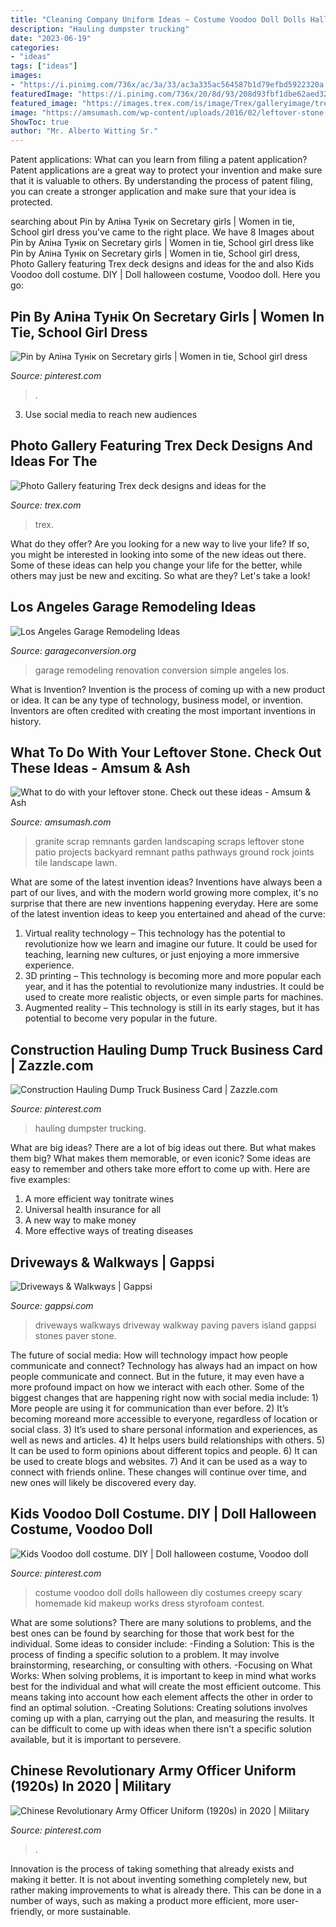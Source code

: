```yaml
---
title: "Cleaning Company Uniform Ideas ~ Costume Voodoo Doll Dolls Halloween Diy Costumes Creepy Scary Homemade Kid Makeup Works Dress Styrofoam Contest"
description: "Hauling dumpster trucking"
date: "2023-06-19"
categories:
- "ideas"
tags: ["ideas"]
images:
- "https://i.pinimg.com/736x/ac/3a/33/ac3a335ac564587b1d79efbd5922320a.jpg"
featuredImage: "https://i.pinimg.com/736x/20/8d/93/208d93fbf1dbe62aed3271879979360c--voodoo-dolls-doll-costume.jpg"
featured_image: "https://images.trex.com/is/image/Trex/galleryimage/trex-select-decking-saddle-railing-chairs.jpg"
image: "https://amsumash.com/wp-content/uploads/2016/02/leftover-stone-5.jpg"
ShowToc: true
author: "Mr. Alberto Witting Sr."
---
```



Patent applications: What can you learn from filing a patent application?
Patent applications are a great way to protect your invention and make sure that it is valuable to others. By understanding the process of patent filing, you can create a stronger application and make sure that your idea is protected.

	

		
searching about Pin by Аліна Тунік on Secretary girls | Women in tie, School girl dress you've came to the right place. We have 8 Images about Pin by Аліна Тунік on Secretary girls | Women in tie, School girl dress like Pin by Аліна Тунік on Secretary girls | Women in tie, School girl dress, Photo Gallery featuring Trex deck designs and ideas for the and also Kids Voodoo doll costume. DIY | Doll halloween costume, Voodoo doll. Here you go:
		
    
## Pin By Аліна Тунік On Secretary Girls | Women In Tie, School Girl Dress

<img loading=lazy src="https://i.pinimg.com/736x/ac/3a/33/ac3a335ac564587b1d79efbd5922320a.jpg" onerror="this.onerror=null;this.src='https://tse4.mm.bing.net/th?id=OIP.h1G43sZ_0n2GMWN7lyRSrQHaLF&amp;pid=15.1';" alt="Pin by Аліна Тунік on Secretary girls | Women in tie, School girl dress">

_Source: pinterest.com_

>. 

	

3. Use social media to reach new audiences

    
## Photo Gallery Featuring Trex Deck Designs And Ideas For The

<img loading=lazy src="https://images.trex.com/is/image/Trex/galleryimage/trex-select-decking-saddle-railing-chairs.jpg" onerror="this.onerror=null;this.src='https://tse3.mm.bing.net/th?id=OIP.8wYHOJ_GLJWNTuxmIDR6fgHaEo&amp;pid=15.1';" alt="Photo Gallery featuring Trex deck designs and ideas for the">

_Source: trex.com_

>trex. 

	

What do they offer?
Are you looking for a new way to live your life? If so, you might be interested in looking into some of the new ideas out there. Some of these ideas can help you change your life for the better, while others may just be new and exciting. So what are they? Let's take a look!

    
## Los Angeles Garage Remodeling Ideas

<img loading=lazy src="https://www.garageconversion.org/uploads/images/GarageRemodeling/Garage-remodeling--5-.jpg" onerror="this.onerror=null;this.src='https://tse4.mm.bing.net/th?id=OIP.-Ilx9Qn1c4Q3CI1eYTch-QHaDc&amp;pid=15.1';" alt="Los Angeles Garage Remodeling Ideas">

_Source: garageconversion.org_

>garage remodeling renovation conversion simple angeles los. 

	

What is Invention?
Invention is the process of coming up with a new product or idea. It can be any type of technology, business model, or invention. Inventors are often credited with creating the most important inventions in history.

    
## What To Do With Your Leftover Stone. Check Out These Ideas - Amsum &amp; Ash

<img loading=lazy src="https://amsumash.com/wp-content/uploads/2016/02/leftover-stone-5.jpg" onerror="this.onerror=null;this.src='https://tse1.mm.bing.net/th?id=OIP.eE1wd88NhavlwXrYEFpo_wHaLG&amp;pid=15.1';" alt="What to do with your leftover stone. Check out these ideas - Amsum &amp; Ash">

_Source: amsumash.com_

>granite scrap remnants garden landscaping scraps leftover stone patio projects backyard remnant paths pathways ground rock joints tile landscape lawn. 

	

What are some of the latest invention ideas?
Inventions have always been a part of our lives, and with the modern world growing more complex, it's no surprise that there are new inventions happening everyday. Here are some of the latest invention ideas to keep you entertained and ahead of the curve: 
1. Virtual reality technology – This technology has the potential to revolutionize how we learn and imagine our future. It could be used for teaching, learning new cultures, or just enjoying a more immersive experience. 
2. 3D printing – This technology is becoming more and more popular each year, and it has the potential to revolutionize many industries. It could be used to create more realistic objects, or even simple parts for machines. 
3. Augmented reality – This technology is still in its early stages, but it has potential to become very popular in the future.

    
## Construction Hauling Dump Truck Business Card | Zazzle.com

<img loading=lazy src="https://i.pinimg.com/736x/b0/7b/35/b07b3556b9646a3bb0fdb95d01d62dca.jpg" onerror="this.onerror=null;this.src='https://tse3.mm.bing.net/th?id=OIP.kR8eYRQBBG_GVS7x2X0AhwHaHa&amp;pid=15.1';" alt="Construction Hauling Dump Truck Business Card | Zazzle.com">

_Source: pinterest.com_

>hauling dumpster trucking. 

	

What are big ideas?
There are a lot of big ideas out there. But what makes them big? What makes them memorable, or even iconic? Some ideas are easy to remember and others take more effort to come up with. Here are five examples: 
1. A more efficient way tonitrate wines
2. Universal health insurance for all
3. A new way to make money
4. More effective ways of treating diseases

    
## Driveways &amp; Walkways | Gappsi

<img loading=lazy src="https://gappsi.com/wp-content/uploads/2014/02/GreenlawnPictures-design-build-contractor-company-driveways-and-walkways-Remodeling-Services-Nassau-and-Suffolk-Long-island-NY-Gappsi..jpg" onerror="this.onerror=null;this.src='https://tse1.mm.bing.net/th?id=OIP.MBB8U5VkC4X_XaZmPHtowgHaE6&amp;pid=15.1';" alt="Driveways &amp; Walkways | Gappsi">

_Source: gappsi.com_

>driveways walkways driveway walkway paving pavers island gappsi stones paver stone. 

	

The future of social media: How will technology impact how people communicate and connect?
Technology has always had an impact on how people communicate and connect. But in the future, it may even have a more profound impact on how we interact with each other. Some of the biggest changes that are happening right now with social media include: 1) More people are using it for communication than ever before. 2) It’s becoming moreand more accessible to everyone, regardless of location or social class. 3) It’s used to share personal information and experiences, as well as news and articles. 4) It helps users build relationships with others. 5) It can be used to form opinions about different topics and people. 6) It can be used to create blogs and websites. 7) And it can be used as a way to connect with friends online. These changes will continue over time, and new ones will likely be discovered every day.

    
## Kids Voodoo Doll Costume. DIY | Doll Halloween Costume, Voodoo Doll

<img loading=lazy src="https://i.pinimg.com/736x/20/8d/93/208d93fbf1dbe62aed3271879979360c--voodoo-dolls-doll-costume.jpg" onerror="this.onerror=null;this.src='https://tse3.mm.bing.net/th?id=OIP.xgNqBnjez2NjYuKIZdAOeAHaLH&amp;pid=15.1';" alt="Kids Voodoo doll costume. DIY | Doll halloween costume, Voodoo doll">

_Source: pinterest.com_

>costume voodoo doll dolls halloween diy costumes creepy scary homemade kid makeup works dress styrofoam contest. 

	

What are some solutions?
There are many solutions to problems, and the best ones can be found by searching for those that work best for the individual. Some ideas to consider include: 
-Finding a Solution: This is the process of finding a specific solution to a problem. It may involve brainstorming, researching, or consulting with others. 
-Focusing on What Works: When solving problems, it is important to keep in mind what works best for the individual and what will create the most efficient outcome. This means taking into account how each element affects the other in order to find an optimal solution. 
-Creating Solutions: Creating solutions involves coming up with a plan, carrying out the plan, and measuring the results. It can be difficult to come up with ideas when there isn't a specific solution available, but it is important to persevere.

    
## Chinese Revolutionary Army Officer Uniform (1920s) In 2020 | Military

<img loading=lazy src="https://i.pinimg.com/originals/fb/5a/a9/fb5aa99bafcd182ff33d22a3b167d59b.jpg" onerror="this.onerror=null;this.src='https://tse1.mm.bing.net/th?id=OIP.KvSikPZpEM7mHEmNfNfXRwHaJ4&amp;pid=15.1';" alt="Chinese Revolutionary Army Officer Uniform (1920s) in 2020 | Military">

_Source: pinterest.com_

>. 

	

Innovation is the process of taking something that already exists and making it better. It is not about inventing something completely new, but rather making improvements to what is already there. This can be done in a number of ways, such as making a product more efficient, more user-friendly, or more sustainable.

